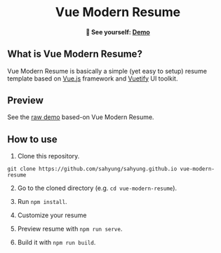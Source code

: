 <h1 align="center">
  Vue Modern Resume
  <br>
</h1>

<h4 align="center">
  🚀 See yourself:
  <a href="https://sahyung.github.io/">
     Demo
  </a>
</h4>

## What is Vue Modern Resume?
Vue Modern Resume is basically a simple (yet easy to setup) resume template based on <a href="https://vuejs.org/">Vue.js</a> framework and <a href="https://vuetifyjs.com/">Vuetify</a> UI toolkit.

## Preview
See the [raw demo](https://sahyung.github.io/) based-on Vue Modern Resume.



## How to use

1. Clone this repository.
```
git clone https://github.com/sahyung/sahyung.github.io vue-modern-resume
```

2. Go to the cloned directory (e.g. `cd vue-modern-resume`).

3. Run `npm install`.

4. Customize your resume

5. Preview resume with `npm run serve`.

6. Build it with `npm run build`.
